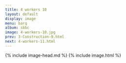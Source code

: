 ```yaml
---
title: 4 workers 10
layout: default
display: image
menu: barq
album: sbbc
image: 4-workers-10.jpg
prev: 3-Construction-9.html
next: 4-workers-11.html
---
```

{% include image-head.md %}
{% include image.html %}